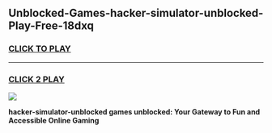 
## Unblocked-Games-hacker-simulator-unblocked-Play-Free-18dxq
<h3>
<a href="https://premium76.site?title=hacker-simulator-unblocked&ref=23A">CLICK TO PLAY</a></h3>
<hr>

<h3>
<a href="https://premium76.site?title=hacker-simulator-unblocked&ref=23A">CLICK 2 PLAY</a>
  
</h3>

<a href="https://premium76.site?title=hacker-simulator-unblocked&ref=23A"><img src="https://clearcache.store/games.png"></a>


**hacker-simulator-unblocked games unblocked: Your Gateway to Fun and Accessible Online Gaming**
